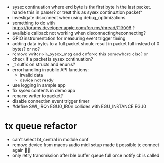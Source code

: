* sysex continuation where end byte is the first byte in the last packet. handle this in parser? or treat this as sysex continuation packet?
* investigate disconnect when using debug_optimizations.
* something to do with https://forums.developer.apple.com/forums/thread/713095 ?
* available callback not working when disconnecting/reconnecting?
* GPIO instrumentation for measuring event trigger timing
* adding data bytes to a full packet should result in packet full instead of 0 bytes? or no?
* remove writer->in_sysex_msg and enforce this somewhere else? or check if a packet is sysex continuation?
* _t suffix on structs and enums?
* error handling in public API functions:
  * invalid data
  * device not ready
* use logging in sample app
* fix sysex contents in demo app 
* rename writer to packet?
* disable connection event trigger timer
* #define SWI_IRQn EGU0_IRQn collides with EGU_INSTANCE EGU0

# tx queue refactor

* can't select bt_central in module conf
* remove device from macos audio midi setup made it possible to connect again 🤷‍♂️
* only retry transmission after ble buffer queue full once notify cb is  called
